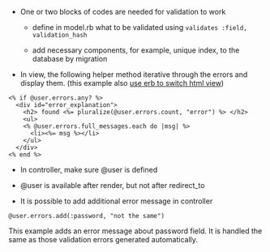 * One or two blocks of codes are needed for validation to work

  * define in model.rb what to be validated using `validates :field, validation_hash`

  * add necessary components, for example, unique index, to the database by migration 

* In view, the following helper method iterative through the errors and display them. 
(this example also [use erb to switch html view](use_erb_to_switch_html_view.md))

```
<% if @user.errors.any? %>
  <div id="error_explanation">
    <h2> found <%= pluralize(@user.errors.count, "error") %> </h2>
    <ul>
    <% @user.errors.full_messages.each do |msg| %>
      <li><%= msg %></li>
    </ul>
  </div>
<% end %>
```  

* In controller, make sure @user is defined

* @user is available after render, but not after redirect_to

* It is possible to add additional error message in controller

```
@user.errors.add(:password, "not the same")
```

This example adds an error message about password field. It is handled
the same as those validation errors generated automatically.


